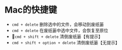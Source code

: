 # Mac的快捷键

- `cmd + delete` 删除选中的文件，会移动到废纸篓
- `cmd + delete` 在废纸篓中选中文件，会恢复至原位
- `cmd + shift + delete` 清倒废纸篓【有提示】
- `cmd + shift + option + delete` 清倒废纸篓【无提示】
